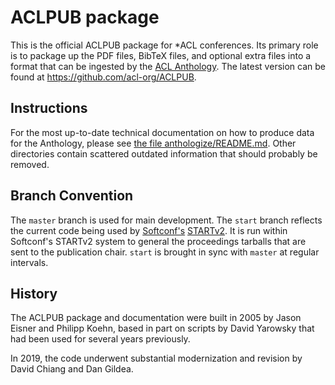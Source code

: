 ACLPUB package
==============

This is the official ACLPUB package for *ACL conferences.
Its primary role is to package up the PDF files, BibTeX files, and optional extra files into a format that can be ingested by the [ACL Anthology](https://www.aclweb.org/anthology/).
The latest version can be found at https://github.com/acl-org/ACLPUB.

Instructions
------------
For the most up-to-date technical documentation on how to produce data for the Anthology, please see [the file anthologize/README.md](https://github.com/acl-org/ACLPUB/blob/master/anthologize/README.md).
Other directories contain scattered outdated information that should probably be removed.

Branch Convention
-----------------
The `master` branch is used for main development.
The `start` branch reflects the current code being used by [Softconf's](http://softconf.com) [STARTv2](http://softconf.com/about/start-v2-mainmenu-26).
It is run within Softconf's STARTv2 system to general the proceedings tarballs that are sent to the publication chair.
`start` is brought in sync with `master` at regular intervals.

History
-------
The ACLPUB package and documentation were built in 2005 by Jason Eisner and Philipp Koehn, based in part on scripts by David Yarowsky that had been used for several years previously.

In 2019, the code underwent substantial modernization and revision by David Chiang and Dan Gildea.
